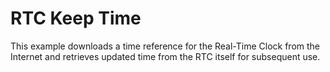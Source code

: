 RTC Keep Time
=============

This example downloads a time reference for the Real-Time Clock from the Internet and retrieves updated time from the RTC itself for subsequent use.

